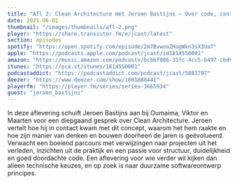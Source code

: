 ```yaml
---
title: "Afl 2: Clean Architecture met Jeroen Bastijns – Over code, context en het groeipad van een gepassioneerde ontwikkelaar"
date: 2025-06-02
thumbnail: "/images/thumbnails/afl-2.png"
player: "https://share.transistor.fm/e/jcast/latest"
section: episodes
spotify: "https://open.spotify.com/episode/2m7BvwooZHogWkn3sX3UaT"
apple: "https://podcasts.apple.com/podcast/jcast/id1814550001"
amazon: "https://music.amazon.com/podcasts/bcbbf086-31fc-4cc5-b497-cbd9600ae48f"         
itunes: "https://pca.st/itunes/1814550001"
podcastaddict: "https://podcastaddict.com/podcast/jcast/5881797"
deezer: "https://www.deezer.com/show/1001888441"
playerfm: "https://player.fm/series/series-3665934"
guest: "jeroen_bastijns"
---
```

In deze aflevering schuift Jeroen Bastijns aan bij Oumaima, Viktor en Maarten voor een diepgaand gesprek over Clean Architecture. 
Jeroen vertelt hoe hij in contact kwam met dit concept, waarom het hem raakte en hoe zijn manier van denken en bouwen doorheen de jaren is geëvolueerd. 
Verwacht een boeiend parcours met verwijzingen naar projecten uit het verleden, inzichten uit de praktijk en een passie voor structuur, duidelijkheid en goed doordachte code. 
Een aflevering voor wie verder wil kijken dan alleen technische keuzes, en op zoek is naar duurzame softwareontwerp principes.

